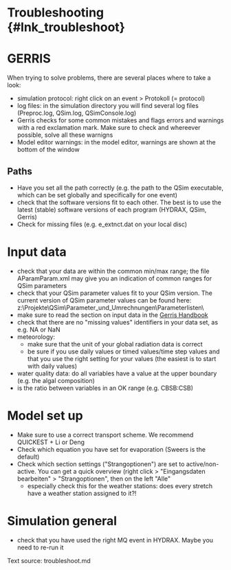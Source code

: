 Troubleshooting {#lnk_troubleshoot}
==================
<!-- in the long run, it would be good to have this in a forum,
for now, it will be good to use RocketChat and maybe a word doc? 
or an e-mail to qsim@bafg.de? -->

# GERRIS

When trying to solve problems, there are several places where to take a look:
- simulation protocol: right click on an event > Protokoll (= protocol)
- log files: in the simulation directory you will find several log files 
  (Preproc.log, QSim.log, QSimConsole.log)
- Gerris checks for some common mistakes and flags errors and warnings with a 
  red exclamation mark. Make sure to check and whereever possible, solve all 
  these warnigns
- Model editor warnings: in the model editor, warnings are shown at the bottom 
  of the window

## Paths
- Have you set all the path correctly (e.g. the path to the QSim executable, 
  which can be set globally and specifically for one event)
- check that the software versions fit to each other. The best is to use the 
  latest (stable) software versions of each program (HYDRAX, QSim, Gerris)
- Check for missing files (e.g. e_extnct.dat on your local disc)
 

# Input data
- check that your data are within the common min/max range; the file 
  AParamParam.xml may give you an indication of common ranges for QSim 
  parameters
- check that your QSim parameter values fit to your QSim version. The current 
  version of QSim parameter values can be found here:
  z:\Projekte\QSim\Parameter_und_Umrechnungen\Parameterlisten\ 
  <!-- we should include a current list within the doc. portal, best would be 
   to have one that is automatically created/read + under the link on Z there 
   are so many lists that it will be hard to find the right one -->
- make sure to read the section on input data in the 
 [Gerris Handbook]((pdf/Anleitung_Gerris_extern_Stand-2021-04-15.pdf))
- check that there are no "missing values" identifiers in your data set, as e.g.
  NA or NaN
- meteorology: 
	- make sure that the unit of your global radiation data is correct 
	- be sure if you use daily values or timed values/time step values and that 
	  you use the right setting for your values (the easiest is to start with 
	  daily values)
- water quality data: do all variables have a value at the upper boundary (e.g.
   the algal composition)
- is the ratio between variables in an OK range (e.g. CBSB:CSB)   

# Model set up
- Make sure to use a correct transport scheme. We recommend QUICKEST + Li or 
  Deng
- Check which equation you have set for evaporation (Sweers is the default)
- Check which section settings ("Strangoptionen") are set to active/non-active.
  You can get a quick overview (right click > "Eingangsdaten bearbeiten" > 
  "Strangoptionen", then on the left "Alle"
   - especially check this for the weather stations: does every stretch have a 
     weather station assigned to it?!

# Simulation general 
- check that you have used the right MQ event in HYDRAX. Maybe you need to 
  re-run it

Text source: troubleshoot.md